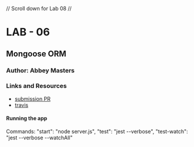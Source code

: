 // Scroll down for Lab 08 //

# LAB - 06

## Mongoose ORM
### Author: Abbey Masters

### Links and Resources
* [submission PR](https://github.com/abbeymasters/lab-06/pull/1)
* [travis](https://travis-ci.com/abbeymasters/lab-06/builds/128834274)

#### Running the app
Commands:
    "start": "node server.js",
    "test": "jest --verbose",
    "test-watch": "jest --verbose --watchAll"
  


